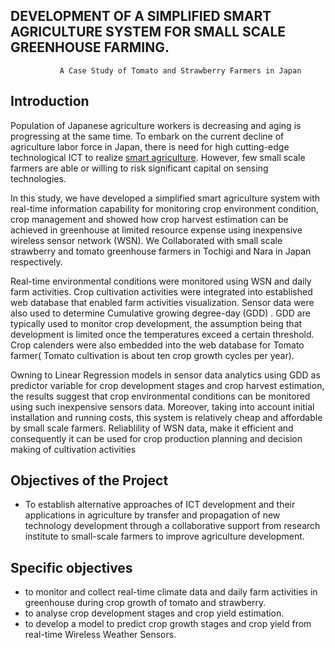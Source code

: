  ## DEVELOPMENT OF A SIMPLIFIED SMART AGRICULTURE SYSTEM FOR SMALL SCALE GREENHOUSE FARMING.
               A Case Study of Tomato and Strawberry Farmers in Japan
 
 ## Introduction
Population of Japanese agriculture workers is decreasing and aging is progressing at the same time.
To embark on the current decline of agriculture labor force in Japan, there is need for high cutting-edge
technological ICT to realize [smart agriculture](http://www.maff.go.jp/j/kanbo/kihyo03/gityo/g_smart_nougyo/index.html). However, few small scale farmers are able or willing to
risk significant capital on sensing technologies.

In this study, we have developed a simplified smart agriculture system with real-time information
capability for monitoring crop environment condition, crop management and showed how crop harvest
estimation can be achieved in greenhouse at limited resource expense using inexpensive wireless sensor
network (WSN). We Collaborated with small scale strawberry and tomato greenhouse farmers in Tochigi
and Nara in Japan respectively.

 Real-time environmental conditions were monitored using WSN and daily farm activities. Crop cultivation
activities were integrated into established web database that enabled farm activities visualization.
Sensor data were also used to determine Cumulative growing degree-day (GDD) . GDD are typically
used to monitor crop development, the assumption being that development is limited once the temperatures
exceed a certain threshold. Crop calenders were also embedded into the web database for Tomato
farmer( Tomato cultivation is about ten crop growth cycles per year).

Owning to Linear Regression models in sensor data analytics using GDD as predictor variable for crop
development stages and crop harvest estimation, the results suggest that crop environmental conditions
can be monitored using such inexpensive sensors data. Moreover, taking into account initial installation
and running costs, this system is relatively cheap and affordable by small scale farmers. Reliablility of
WSN data, make it efficient and consequently it can be used for crop production planning and decision making
of cultivation activities
 
 ## Objectives of the Project 
- To establish alternative approaches of ICT development and their applications in agriculture by transfer and propagation of   new technology development through a collaborative support from research institute to small-scale farmers to improve    agriculture development. 

## Specific objectives
- to monitor and collect real-time climate data and daily farm activities in greenhouse during crop growth of tomato and strawberry.
- to analyse crop development stages and crop yield estimation.
- to develop a model to predict crop growth stages and crop yield from real-time Wireless Weather Sensors.

 
